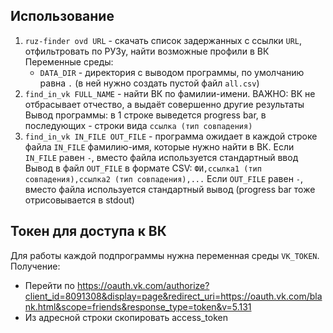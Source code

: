 ## Использование

1. `ruz-finder ovd URL` - скачать список задержанных с ссылки `URL`, отфильтровать по РУЗу, найти возможные профили в ВК
   Переменные среды:
   - `DATA_DIR` - директория с выводом программы, по умолчанию равна `.` (в ней нужно создать пустой файл `all.csv`)
2. `find_in_vk FULL_NAME` - найти ВК по фамилии-имени.
   ВАЖНО: ВК не отбрасывает отчество, а выдаёт совершенно другие результаты
   Вывод программы: в 1 строке выведется progress bar, в последующих - строки вида `ссылка (тип совпадения)`
3. `find_in_vk IN_FILE OUT_FILE` - программа ожидает в каждой строке файла `IN_FILE` фамилию-имя, которые нужно найти в ВК.
   Если `IN_FILE` равен `-`, вместо файла используется стандартный ввод
   Вывод в файл `OUT_FILE` в формате CSV: `ФИ,ссылка1 (тип совпадения),ссылка2 (тип совпадения),...`
   Если `OUT_FILE` равен `-`, вместо файла используется стандартный вывод (progress bar тоже отрисовывается в stdout)

## Токен для доступа к ВК
Для работы каждой подпрограммы нужна переменная среды `VK_TOKEN`.
Получение:
- Перейти по https://oauth.vk.com/authorize?client_id=8091308&display=page&redirect_uri=https://oauth.vk.com/blank.html&scope=friends&response_type=token&v=5.131
- Из адресной строки скопировать access_token

